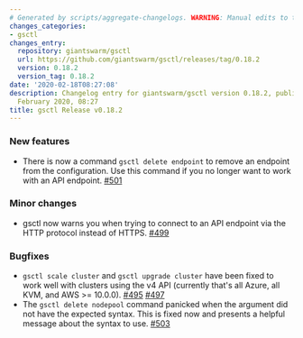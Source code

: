 ```yaml
---
# Generated by scripts/aggregate-changelogs. WARNING: Manual edits to this files will be overwritten.
changes_categories:
- gsctl
changes_entry:
  repository: giantswarm/gsctl
  url: https://github.com/giantswarm/gsctl/releases/tag/0.18.2
  version: 0.18.2
  version_tag: 0.18.2
date: '2020-02-18T08:27:08'
description: Changelog entry for giantswarm/gsctl version 0.18.2, published on 18
  February 2020, 08:27
title: gsctl Release v0.18.2
---
```


### New features

- There is now a command `gsctl delete endpoint` to remove an endpoint from the configuration. Use this command if you no longer want to work with an API endpoint. [#501](https://github.com/giantswarm/gsctl/pull/501)

### Minor changes

- gsctl now warns you when trying to connect to an API endpoint via the HTTP protocol instead of HTTPS. [#499](https://github.com/giantswarm/gsctl/pull/499)

### Bugfixes

- `gsctl scale cluster` and `gsctl upgrade cluster` have been fixed to work well with clusters using the v4 API (currently that's all Azure, all KVM, and AWS >= 10.0.0). [#495](https://github.com/giantswarm/gsctl/pull/495) [#497](https://github.com/giantswarm/gsctl/pull/497)
- The `gsctl delete nodepool` command panicked when the argument did not have the expected syntax. This is fixed now and presents a helpful message about the syntax to use. [#503](https://github.com/giantswarm/gsctl/pull/503)
